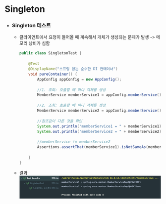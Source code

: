 # Singleton

- ### Singleton 테스트
  - 클라이언트에서 요청이 들어올 때 계속해서 개체가 생성되는 문제가 발생 -> 메모리 낭비가 심함
    ```java
    public class SingletonTest {
    
        @Test
        @DisplayName("스프링 없는 순수한 DI 컨테이너")
        void pureContainer() {
            AppConfig appConfig = new AppConfig();
    
            //1. 조회: 호출할 때 마다 객체를 생성
            MemberService memberService1 = appConfig.memberService();
    
            //2. 조회: 호출할 때 마다 객체를 생성
            MemberService memberService2 = appConfig.memberService();
    
            //참조값이 다른 것을 확인
            System.out.println("memberService1 = " + memberService1);
            System.out.println("memberService2 = " + memberService2);
    
            //memberService != memberService2
            Assertions.assertThat(memberService1).isNotSameAs(memberService2);
    
        }
    }
    ```
  - 결과
  ![singletontest](./images/singletontest.png)
